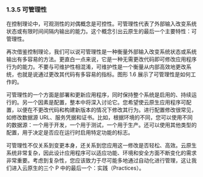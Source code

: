 ### 1.3.5 可管理性

在控制理论中，可观测性的对偶概念是可控性。可管理性代表了外部输入改变系统状态或有限时间间隔内输出的能力。这个概念引出云原生的最后一个主要特性：可管理性。

再次借鉴控制理论，我们可以说可管理性是一种衡量外部输入改变系统状态或系统输出有多容易的方法。更直白一点来说，它是一种无需更改代码即可修改应用程序行为的能力。不要与可维护性相混淆，可维护性是一个衡量从内部高效地更改系统，也就是说通过更改其代码有多容易的指标。图形 1.6 展示了可管理性是如何工作的。

可管理性的一个方面是部署和更新应用程序，同时保持整个系统是启用的、持续运行的。另一个因素是配置，整本中将深入讨论它。您希望使云原生应用程序可配置，以便在不更改代码和构建新版本的情况下修改其行为。进行配置修改很常见，如修改数据源 URL、服务凭据和证书。比如，根据环境的不同，您可以使用不同的数据源：一个用于开发，一个用于测试，一个用于生产。还可以使用其他类型的配置，用于决定是否应在运行时启用特定功能的标志。

可管理性不仅关系到变更本身，还关系到您应用这一修改是否轻松、高效。云原生系统非常复杂，因此设计应用程序可以适应功能、环境和安全方面不断变化的需求非常重要。考虑到复杂性，您应该致力于尽可能多地通过自动化进行管理，这让我们进入云原生的三个 P 中的最后一个：实践（Practices）。
